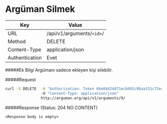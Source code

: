Argüman Silmek
=======================
| Key             | Value              |
| ----------------|--------------------|
| URL             | /api/v1/arguments/`<id>`/ |
| Method          | DELETE               |
| Content-Type    | application/json   |
| Authentication  | Evet               |

#####Ek Bilgi
Argümanı sadece ekleyen kişi silebilir.

#####Request

```bash
curl -X DELETE  -H "Authorization: Token 66e84d2dd71ecb992c9baa331c72eca58f239909"
                -H "Content-Type: application/json"
                http://arguman.org/api/v1/arguments/9/
```

#####Response (Status: 204 NO CONTENT)

  `<Response body is empty>`
